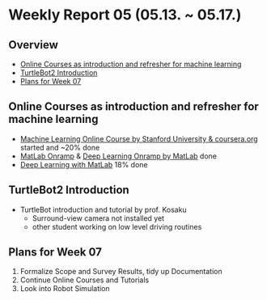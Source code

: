 # Weekly Report 05 (05.13. ~ 05.17.)

## Overview
- [Online Courses as introduction and refresher for machine learning](#Online-Courses-as-introduction-and-refresher-for-machine-learning)
- [TurtleBot2 Introduction](#TurtleBot2-Introduction)
- [Plans for Week 07](#Plans-for-Week-07)

## Online Courses as introduction and refresher for machine learning
- [Machine Learning Online Course by Stanford University & coursera.org](https://www.coursera.org/learn/machine-learning/home/welcome) started and ~20% done
- [MatLab Onramp](https://www.mathworks.com/learn/tutorials/matlab-onramp.html) & [Deep Learning Onramp by MatLab](https://www.mathworks.com/learn/tutorials/deep-learning-onramp.html) done
- [Deep Learning with MatLab](https://www.mathworks.com/training-schedule/deep-learning-with-matlab) 18% done

## TurtleBot2 Introduction
- TurtleBot introduction and tutorial by prof. Kosaku
    - Surround-view camera not installed yet
    - other student working on low level driving routines

## Plans for Week 07
1. Formalize Scope and Survey Results, tidy up Documentation
2. Continue Online Courses and Tutorials
3. Look into Robot Simulation